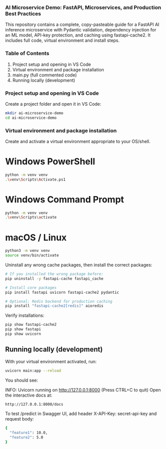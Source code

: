 ### AI Microservice Demo: FastAPI, Microservices, and Production Best Practices

This repository contains a complete, copy-pasteable guide for a FastAPI AI inference microservice with Pydantic validation, dependency injection for an ML model, API-key protection, and caching using fastapi-cache2. It includes full code, virtual environment and install steps.

### Table of Contents

1.  Project setup and opening in VS Code
2.  Virtual environment and package installation
3.  main.py (full commented code)
4.  Running locally (development)

### Project setup and opening in VS Code

Create a project folder and open it in VS Code:

```bash
mkdir ai-microservice-demo
cd ai-microservice-demo
```

### Virtual environment and package installation
Create and activate a virtual environment appropriate to your OS/shell.

# Windows PowerShell

```bash
python -m venv venv
.\venv\Scripts\Activate.ps1
```


# Windows Command Prompt
```bash
python -m venv venv 
.\venv\Scripts\activate
```


# macOS / Linux
```bash
python3 -m venv venv
source venv/bin/activate
```

Uninstall any wrong cache packages, then install the correct packages:


```bash
# If you installed the wrong package before:
pip uninstall -y fastapi-cache fastapi_cache

# Install core packages
pip install fastapi uvicorn fastapi-cache2 pydantic

# Optional: Redis backend for production caching
pip install "fastapi-cache2[redis]" aioredis
```

Verify installations:

```bash
pip show fastapi-cache2
pip show fastapi
pip show uvicorn
```

## Running locally (development)

With your virtual environment activated, run:

```bash
uvicorn main:app --reload
```

You should see:

INFO: Uvicorn running on http://127.0.0.1:8000 (Press CTRL+C to quit)
Open the interactive docs at:

```bash
http://127.0.0.1:8000/docs
```


To test /predict in Swagger UI, add header X-API-Key: secret-api-key and request body:

```bash
{
  "feature1": 10.0,
  "feature2": 5.0
}
```


